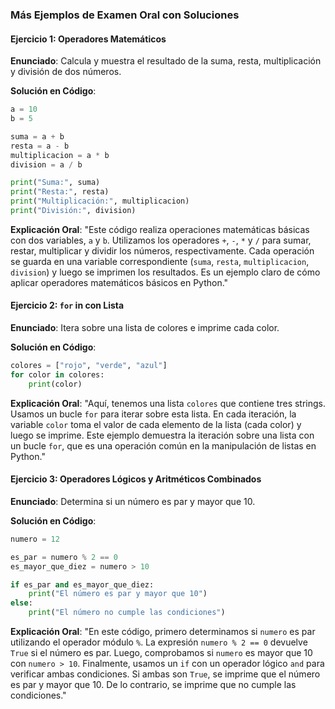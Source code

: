 ### Más Ejemplos de Examen Oral con Soluciones

#### Ejercicio 1: Operadores Matemáticos

**Enunciado**:
Calcula y muestra el resultado de la suma, resta, multiplicación y división de dos números.

**Solución en Código**:
```python
a = 10
b = 5

suma = a + b
resta = a - b
multiplicacion = a * b
division = a / b

print("Suma:", suma)
print("Resta:", resta)
print("Multiplicación:", multiplicacion)
print("División:", division)
```

**Explicación Oral**:
"Este código realiza operaciones matemáticas básicas con dos variables, `a` y `b`. Utilizamos los operadores `+`, `-`, `*` y `/` para sumar, restar, multiplicar y dividir los números, respectivamente. Cada operación se guarda en una variable correspondiente (`suma`, `resta`, `multiplicacion`, `division`) y luego se imprimen los resultados. Es un ejemplo claro de cómo aplicar operadores matemáticos básicos en Python."

#### Ejercicio 2: `for` in con Lista

**Enunciado**:
Itera sobre una lista de colores e imprime cada color.

**Solución en Código**:
```python
colores = ["rojo", "verde", "azul"]
for color in colores:
    print(color)
```

**Explicación Oral**:
"Aquí, tenemos una lista `colores` que contiene tres strings. Usamos un bucle `for` para iterar sobre esta lista. En cada iteración, la variable `color` toma el valor de cada elemento de la lista (cada color) y luego se imprime. Este ejemplo demuestra la iteración sobre una lista con un bucle `for`, que es una operación común en la manipulación de listas en Python."

#### Ejercicio 3: Operadores Lógicos y Aritméticos Combinados

**Enunciado**:
Determina si un número es par y mayor que 10.

**Solución en Código**:
```python
numero = 12

es_par = numero % 2 == 0
es_mayor_que_diez = numero > 10

if es_par and es_mayor_que_diez:
    print("El número es par y mayor que 10")
else:
    print("El número no cumple las condiciones")
```

**Explicación Oral**:
"En este código, primero determinamos si `numero` es par utilizando el operador módulo `%`. La expresión `numero % 2 == 0` devuelve `True` si el número es par. Luego, comprobamos si `numero` es mayor que 10 con `numero > 10`. Finalmente, usamos un `if` con un operador lógico `and` para verificar ambas condiciones. Si ambas son `True`, se imprime que el número es par y mayor que 10. De lo contrario, se imprime que no cumple las condiciones."
